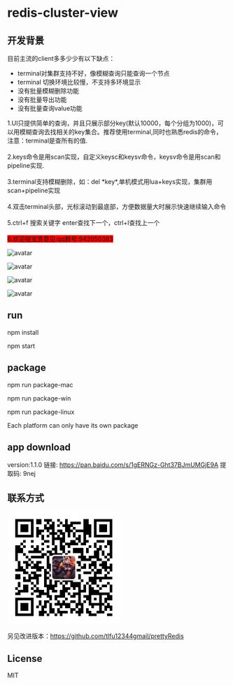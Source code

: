 # redis-cluster-view
## 开发背景

目前主流的client多多少少有以下缺点：

- terminal对集群支持不好，像模糊查询只能查询一个节点
- terminal 切换环境比较慢，不支持多环境显示
- 没有批量模糊删除功能
- 没有批量导出功能
- 没有批量查询value功能



1.UI只提供简单的查询，并且只展示部分key(默认10000，每个分组为1000)，可以用模糊查询去找相关的key集合。推荐使用terminal,同时也熟悉redis的命令，注意：terminal是查所有的值.<br>
          <br>
2.keys命令是用scan实现，自定义keysc和keysv命令，keysv命令是用scan和pipeline实现.<br>
          <br>
3.terminal支持模糊删除，如：del \*key*,单机模式用lua+keys实现，集群用scan+pipeline实现<br>
          <br>
4.双击terminal头部，光标滚动到最底部，方便数据量大时展示快速继续输入命令<br>
          <br>
5.ctrl+f 搜索关键字 enter查找下一个，ctrl+l查找上一个<br>
          <br>
<span style="background-color: red">
6.欢迎提宝贵意见:qq群号:942050383 <br>

![avatar](./img/pre.png)

![avatar](./img/ui.png)

![avatar](./img/terminal.png)

![avatar](./img/search.png)
## run
npm install

npm start

## package
npm run package-mac

npm run package-win

npm run package-linux


Each platform can only have its own package

## app download 
version:1.1.0
链接: https://pan.baidu.com/s/1gERNGz-Ght37BJmUMGjE9A 提取码: 9nej
## 联系方式
![qrcode.jpg](./qrcode.jpg)
          
另见改进版本：https://github.com/tlfu12344gmail/prettyRedis
## License
MIT
